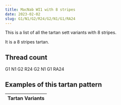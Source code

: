 ```yaml
---
title: MacNab WI1 with 8 stripes
date: 2023-02-02
slug: G1/N1/G2/R24/G2/N1/G1/RA24
---
```

This is a list of all the tartan sett variants with 8 stripes.

It is a 8 stripes tartan.


## Thread count
G1 N1 G2 R24 G2 N1 G1 RA24

## Examples of this tartan pattern

| Tartan Variants |
|---------------|
